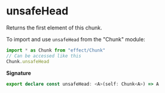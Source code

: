 # unsafeHead

Returns the first element of this chunk.

To import and use `unsafeHead` from the "Chunk" module:

```ts
import * as Chunk from "effect/Chunk"
// Can be accessed like this
Chunk.unsafeHead
```

**Signature**

```ts
export declare const unsafeHead: <A>(self: Chunk<A>) => A
```

